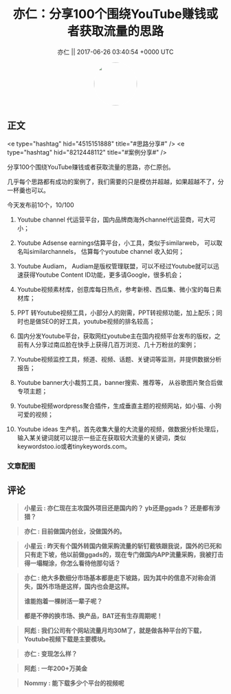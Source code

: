 <h1 align="center">亦仁：分享100个围绕YouTube赚钱或者获取流量的思路</h1>




<p align="center">
    <a>亦仁 || 2017-06-26 03:40:54 &#43;0000 UTC</a>
</p>

<div align="center">
    <img src="https://images.zsxq.com/Fn3NQqCN8nuGF86yZPXSbEsl0mb3?e=1590940799&amp;token=kIxbL07-8jAj8w1n4s9zv64FuZZNEATmlU_Vm6zD:pfbNc8W3hS0oYG_hyXXh_rHMHuc=" width="100" height="100" style="border:1px solid;border-radius:50%; color:#ffffff"/>
</div>




## 正文

<div>
&lt;e type=&#34;hashtag&#34; hid=&#34;4515151888&#34; title=&#34;#思路分享#&#34; /&gt;  &lt;e type=&#34;hashtag&#34; hid=&#34;8212448112&#34; title=&#34;#案例分享#&#34; /&gt;  

分享100个围绕YouTube赚钱或者获取流量的思路，亦仁原创。 

几乎每个思路都有成功的案例了，我们需要的只是模仿并超越，如果超越不了，分一杯羹也可以。 

今天发布前10个，10/100 

1. Youtube channel 代运营平台，国内品牌商海外channel代运营商，可大可小；

2. Youtube Adsense earnings估算平台，小工具，类似于similarweb， 可以取名叫similarchannels， 估算每个youtube channel 收入如何；

3. Youtube  Audiam， Audiam是版权管理联盟，可以不经过Youtube就可以迅速获得Youtube Content ID功能，更多请Google，很多机会；
  
4. Youtube视频素材库，创意库每日热点，参考新榜、西瓜集、微小宝的每日素材库；
  
5. PPT 转Youtube视频工具，小部分人的刚需，PPT转视频功能，加上配乐；同时也是做SEO的好工具，youtube视频的排名较高；
  
6. 国内分发Youtube平台，获取网红youtube主在国内视频平台发布的版权，之前有人分享过南瓜脸在快手上获得几百万浏览、几十万粉丝的案例；
  
7. Youtube视频监控工具，频道、视频、话题、关键词等监测，并提供数据分析报告；
  
8. Youtube banner大小裁剪工具，banner搜索、推荐等， 从谷歌图片聚合后做专项主题；
  
9. Youtube视频wordpress聚合插件，生成垂直主题的视频网站，如小猫、小狗可爱的视频；
  
10. Youtube ideas 生产机，首先收集大量的大流量的视频，做数据分析处理后，输入某关键词就可以提示一些正在获取较大流量的关键词，类似keywordstoo.io或者tinykeywords.com。
</div>

### 文章配图

<div class="image" align="center">

</div>


## 评论

<div align="left">
<div>

<blockquote >
<span> <strong>小星云 : 亦仁现在主攻国外项目还是国内的？ yb还是ggads？ 还是都有涉猎？ </strong></span>
</blockquote>

<blockquote >
<span> <strong>亦仁 : 目前做国内创业，没做国外的。 </strong></span>
</blockquote>

<blockquote >
<span> <strong>小星云 : 昨天有个国外转国内做采购流量的斩钉截铁跟我说，国外的已死和只有走下坡，他以前做ggads的，现在专门做国内APP流量采购，我被打击得一塌糊涂，你怎么看待他那句话？ </strong></span>
</blockquote>

<blockquote >
<span> <strong>亦仁 : 绝大多数细分市场基本都是走下坡路，因为其中的信息不对称会消失，国外市场是这样，国内也会是这样。 

谁能抱着一棵树活一辈子呢？ 

都是不停的换市场、换产品，BAT还有生存周期呢！ </strong></span>
</blockquote>

<blockquote >
<span> <strong>阿彪 : 我们公司有个网站流量月均30M了，就是做各种平台的下载，Youtube视频下载是主要模块。 </strong></span>
</blockquote>

<blockquote >
<span> <strong>亦仁 : 变现怎么样？ </strong></span>
</blockquote>

<blockquote >
<span> <strong>阿彪 : 一年200&#43;万美金 </strong></span>
</blockquote>

<blockquote >
<span> <strong>Nommy : 能下载多少个平台的视频呢 </strong></span>
</blockquote>

</div>
</div>
